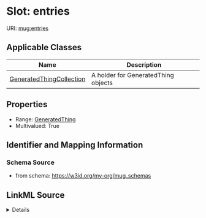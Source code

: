 # Slot: entries

URI: [mug:entries](https://w3id.org/caufieldjh-in-space/mug_schemas/entries)



<!-- no inheritance hierarchy -->




## Applicable Classes

| Name | Description |
| --- | --- |
[GeneratedThingCollection](GeneratedThingCollection.md) | A holder for GeneratedThing objects






## Properties

* Range: [GeneratedThing](GeneratedThing.md)
* Multivalued: True








## Identifier and Mapping Information







### Schema Source


* from schema: https://w3id.org/my-org/mug_schemas




## LinkML Source

<details>
```yaml
name: entries
from_schema: https://w3id.org/my-org/mug_schemas
rank: 1000
multivalued: true
alias: entries
owner: GeneratedThingCollection
domain_of:
- GeneratedThingCollection
range: GeneratedThing
inlined: true

```
</details>